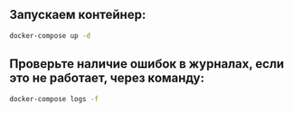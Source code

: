 Запускаем контейнер:
---
```bash
docker-compose up -d
```


Проверьте наличие ошибок в журналах, если это не работает, через команду:
---
```bash
docker-compose logs -f
```
